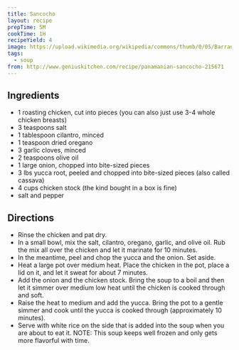 ```yaml
---
title: Sancocho
layout: recipe
prepTime: 5M
cookTime: 1H
recipeYield: 4
image: https://upload.wikimedia.org/wikipedia/commons/thumb/0/05/Barranquilla_-_Sancocho_de_mondongo.jpg/1200px-Barranquilla_-_Sancocho_de_mondongo.jpg
tags:
  - soup
from: http://www.geniuskitchen.com/recipe/panamanian-sancocho-215671
---
```


## Ingredients

- 1 roasting chicken, cut into pieces (you can also just use 3-4 whole chicken breasts)
- 3 teaspoons salt
- 1 tablespoon cilantro, minced
- 1 teaspoon dried oregano
- 3 garlic cloves, minced
- 2 teaspoons olive oil
- 1  large onion, chopped into bite-sized pieces
- 3 lbs yucca root, peeled and chopped into bite-sized pieces (also called cassava)
- 4 cups chicken stock (the kind bought in a box is fine)
- salt and pepper

## Directions

- Rinse the chicken and pat dry.
- In a small bowl, mix the salt, cilantro, oregano, garlic, and olive oil. Rub the mix all over the chicken and let it marinate for 10 minutes.
- In the meantime, peel and chop the yucca and the onion. Set aside.
- Heat a large pot over medium heat. Place the chicken in the pot, place a lid on it, and let it sweat for about 7 minutes.
- Add the onion and the chicken stock. Bring the soup to a boil and then let it simmer over medium low heat until the chicken is cooked through and soft.
- Raise the heat to medium and add the yucca. Bring the pot to a gentle simmer and cook until the yucca is cooked through (approximately 10 minutes).
- Serve with white rice on the side that is added into the soup when you are about to eat it.
NOTE: This soup keeps well frozen and only gets more flavorful with time.

